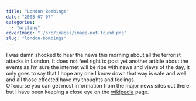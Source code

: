 ```yaml
---
title: "London Bombings"
date: "2005-07-07"
categories: 
  - "writing"
coverImage: "./src/images/image-not-found.png"
slug: "london-bombings"
---
```


I was damn shocked to hear the news this morning about all the terrorist attacks in London. It does not feel right to post yet another article about the events as I’m sure the internet will be ripe with news and views of the day, it only goes to say that I hope any one I know down that way is safe and well and all those effected have my thoughts and feelings.  
Of course you can get most information from the major news sites out there but I have been keeping a close eye on the [wikipedia](http://en.wikipedia.org/wiki/7_July_2005_London_bombing) page.
